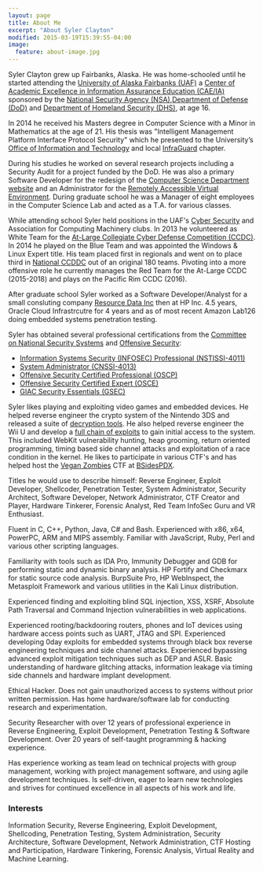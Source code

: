 ```yaml
---
layout: page
title: About Me
excerpt: "About Syler Clayton"
modified: 2015-03-19T15:39:55-04:00
image:
  feature: about-image.jpg
---
```

Syler Clayton grew up Fairbanks, Alaska. He was home-schooled until he started attending the <a href="https://www.uaf.edu">University of Alaska Fairbanks (UAF)</a> a <a href="https://www.nsa.gov/resources/educators/centers-academic-excellence">Center of Academic Excellence in Information Assurance Education (CAE/IA)</a> sponsored by the <a href="https://www.nsa.gov/">National Security Agency (NSA)</a>,<a href="http://www.defense.gov">Department of Defense (DoD)</a> and <a href="https://www.dhs.gov">Department of Homeland Security (DHS)</a>, at age 16.

In 2014 he received his Masters degree in Computer Science with a Minor in Mathematics at the age of 21. His thesis was "Intelligent Management Platform Interface Protocol Security" which he presented to the University’s <a href="https://www.alaska.edu/oit">Office of Information and Technology</a> and local <a href="https://www.infragard.org">InfraGuard</a> chapter.

During his studies he worked on several research projects including a Security Audit for a project funded by the DoD. He was also a primary Software Developer for the redesign of the <a href="https://www.cs.uaf.edu">Computer Science Department website</a> and an Administrator for the <a href="https://www.rave-lab.com">Remotely Accessible Virtual Environment</a>. During graduate school he was a Manager of eight employees in the Computer Science Lab and acted as a T.A. for various classes.

While attending school Syler held positions in the UAF's <a href="http://www.csc.uaf.edu">Cyber Security</a> and Association for Computing Machinery clubs. In 2013 he volunteered as White Team for the <a href="http://www.virtualccdc.com">At-Large Collegiate Cyber Defense Competition (CCDC)</a>. In 2014 he played on the Blue Team and was appointed the Windows & Linux Expert title. His team placed first in regionals and went on to place third in <a href="http://www.nationalccdc.org">National CCDDC</a> out of an original 180 teams. Pivoting into a more offensive role he currently manages the Red Team for the At-Large CCDC (2015-2018) and plays on the Pacific Rim CCDC (2016).

After graduate school Syler worked as a Software Developer/Analyst for a small consluting company <a href="https://www.resdat.com">Resource Data Inc</a> then at HP Inc. 4.5 years, Oracle Cloud Infrastrcutre for 4 years and as of most recent Amazon Lab126 doing embedded systems penetration testing.

Syler has obtained several professional certifications from the <a href="https://en.wikipedia.org/wiki/Committee_on_National_Security_Systems">Committee on National Security Systems</a> and <a href="https://www.offensive-security.com/">Offensive Security</a>:
<ul>
  <li><a href="https://en.wikipedia.org/wiki/Committee_on_National_Security_Systems">Information Systems Security (INFOSEC) Professional (NSTISSI-4011)</a></li>
  <li><a href="https://en.wikipedia.org/wiki/Committee_on_National_Security_Systems">System Administrator (CNSSI-4013)</a></li>
  <li><a href="https://www.offensive-security.com/information-security-certifications/oscp-offensive-security-certified-professional/">Offensive Security Certified Professional (OSCP)</a></li>
  <li><a href="https://www.offensive-security.com/information-security-certifications/osce-offensive-security-certified-expert/">Offensive Security Certified Expert (OSCE)</a></li>
  <li><a href="https://www.giac.org/certification/security-essentials-gsec">GIAC Security Essentials (GSEC)</a></li>
</ul>
Syler likes playing and exploiting video games and embedded devices. He helped reverse engineer the crypto system of the Nintendo 3DS and released a suite of <a href="https://github.com/Relys/3DS_Multi_Decryptor">decryption tools</a>. He also helped reverse engineer the Wii U and develop a <a href="https://github.com/wiiudev/libwiiu">full chain of exploits</a> to gain initial access to the system. This included WebKit vulnerability hunting, heap grooming, return oriented programming, timing based side channel attacks and exploitation of a race condition in the kernel. He likes to participate in various CTF's and has helped host the <a href="https://twitter.com/veganzombiesctf">Vegan Zombies</a> CTF at <a href="http://www.bsidespdx.org/">BSidesPDX</a>.

Titles he would use to describe himself: Reverse Engineer, Exploit Developer, Shellcoder, Penetration Tester, System Administrator, Security Architect, Software Developer, Network Administrator, CTF Creator and Player, Hardware Tinkerer, Forensic Analyst, Red Team InfoSec Guru and VR Enthusiast.

Fluent in C, C++, Python, Java, C# and Bash. Experienced with x86, x64, PowerPC, ARM and MIPS assembly. Familiar with JavaScript, Ruby, Perl and various other scripting languages.

Familiarity with tools such as IDA Pro, Immunity Debugger and GDB for performing static and dynamic binary analysis. HP Fortify and Checkmarx for static source code analysis. BurpSuite Pro, HP WebInspect, the Metasploit Framework and various utilities in the Kali Linux distribution.

Experienced finding and exploiting blind SQL injection, XSS, XSRF, Absolute Path Traversal and Command Injection vulnerabilities in web applications.

Experienced rooting/backdooring routers, phones and IoT devices using hardware access points such as UART, JTAG and SPI. Experienced developing 0day exploits for embedded systems through black box reverse engineering techniques and side channel attacks. Experienced bypassing advanced exploit mitigation techniques such as DEP and ASLR. Basic understanding of hardware glitching attacks, information leakage via timing side channels and hardware implant development.

Ethical Hacker. Does not gain unauthorized access to systems without prior written permission. Has home hardware/software lab for conducting research and experimentation.

Security Researcher with over 12 years of professional experience in Reverse Engineering, Exploit Development, Penetration Testing & Software Development. Over 20 years of self-taught programming & hacking experience.

Has experience working as team lead on technical projects with group management, working with project management software, and using agile development techniques. Is self-driven, eager to learn new technologies and strives for continued excellence in all aspects of his work and life.

### Interests
Information Security, Reverse Engineering, Exploit Development, Shellcoding, Penetration Testing, System Administration, Security Architecture, Software Development, Network Administration, CTF Hosting and Participation, Hardware Tinkering, Forensic Analysis, Virtual Reality and Machine Learning.

